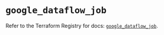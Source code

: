 # `google_dataflow_job`

Refer to the Terraform Registry for docs: [`google_dataflow_job`](https://registry.terraform.io/providers/hashicorp/google/5.29.0/docs/resources/dataflow_job).
